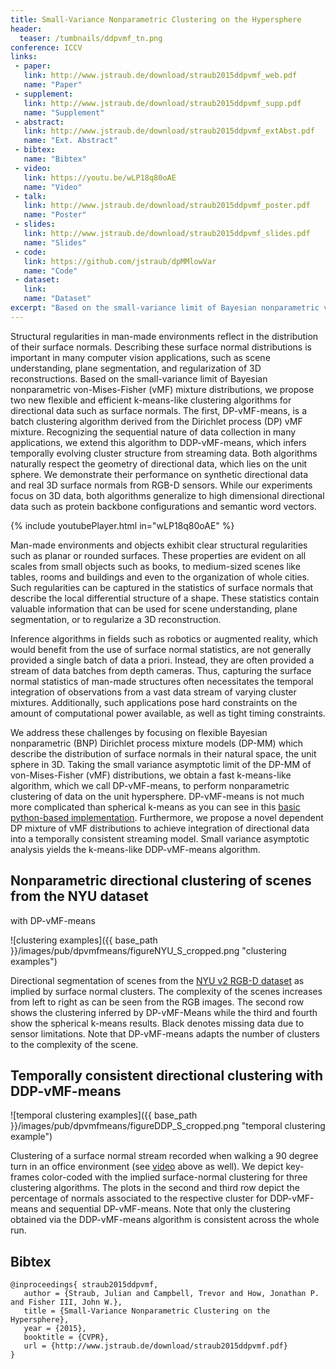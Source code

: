 ```yaml
---
title: Small-Variance Nonparametric Clustering on the Hypersphere
header:
  teaser: /tumbnails/ddpvmf_tn.png
conference: ICCV
links: 
 - paper: 
   link: http://www.jstraub.de/download/straub2015ddpvmf_web.pdf
   name: "Paper"
 - supplement: 
   link: http://www.jstraub.de/download/straub2015ddpvmf_supp.pdf
   name: "Supplement"
 - abstract: 
   link: http://www.jstraub.de/download/straub2015ddpvmf_extAbst.pdf
   name: "Ext. Abstract"
 - bibtex: 
   name: "Bibtex"
 - video: 
   link: https://youtu.be/wLP18q80oAE
   name: "Video"
 - talk: 
   link: http://www.jstraub.de/download/straub2015ddpvmf_poster.pdf
   name: "Poster"
 - slides: 
   link: http://www.jstraub.de/download/straub2015ddpvmf_slides.pdf
   name: "Slides"
 - code: 
   link: https://github.com/jstraub/dpMMlowVar
   name: "Code"
 - dataset: 
   link: 
   name: "Dataset"
excerpt: "Based on the small-variance limit of Bayesian nonparametric von-Mises-Fisher (vMF) mixture distributions, we propose two new flexible and efficient k-means-like clustering algorithms for directional data such as surface normals. The first, DP-vMF-means, is a batch clustering algorithm derived from the Dirichlet process (DP) vMF mixture. Recognizing the sequential nature of data collection in many applications, we extend this algorithm to DDP-vMF-means, which infers temporally evolving cluster structure from streaming data."
---
```


Structural regularities in man-made environments reflect in the
distribution of their surface normals. Describing these surface normal
distributions is important in many computer vision applications, such
as scene understanding, plane segmentation, and regularization of 3D
reconstructions. Based on the small-variance limit of Bayesian
nonparametric von-Mises-Fisher (vMF) mixture distributions, we propose
two new flexible and efficient k-means-like clustering algorithms for
directional data such as surface normals. The first, DP-vMF-means, is a
batch clustering algorithm derived from the Dirichlet process (DP) vMF
mixture. Recognizing the sequential nature of data collection in many
applications, we extend this algorithm to DDP-vMF-means, which infers
temporally evolving cluster structure from streaming data. Both
algorithms naturally respect the geometry of directional data, which
lies on the unit sphere. We demonstrate their performance on synthetic
directional data and real 3D surface normals from RGB-D sensors. While
our experiments focus on 3D data, both algorithms generalize to high
dimensional directional data such as protein backbone configurations
and semantic word vectors.

{% include youtubePlayer.html in="wLP18q80oAE" %}

Man-made environments and objects exhibit clear structural regularities
such as planar or rounded surfaces. These properties are evident on all
scales from small objects such as books, to medium-sized scenes like
tables, rooms and buildings and even to the organization of whole
cities. Such regularities can be captured in the statistics of surface
normals that describe the local differential structure of a shape.
These statistics contain valuable information that can be used for
scene understanding, plane segmentation, or to regularize a 3D
reconstruction.

Inference algorithms in fields such as robotics or augmented reality,
which would benefit from the use of surface normal statistics, are not
generally provided a single batch of data a priori. Instead, they are
often provided a stream of data batches from depth cameras. Thus,
capturing the surface normal statistics of man-made structures often
necessitates the temporal integration of observations from a vast data
stream of varying cluster mixtures. Additionally, such applications
pose hard constraints on the amount of computational power available,
as well as tight timing constraints.

We address these challenges by focusing on flexible Bayesian
nonparametric (BNP) Dirichlet process mixture models (DP-MM) which
describe the distribution of surface normals in their natural space,
the unit sphere in 3D. Taking the small variance asymptotic limit of
the DP-MM of von-Mises-Fisher (vMF) distributions, we obtain a fast
k-means-like algorithm, which we call DP-vMF-means, to perform
nonparametric clustering of data on the unit hypersphere. DP-vMF-means
is not much more complicated than spherical k-means as you can see in
this [basic python-based
implementation](https://github.com/jstraub/dpMMlowVar/blob/master/python/dpvMFmeans.py).
Furthermore, we propose a novel dependent DP mixture of vMF
distributions to achieve integration of directional data into a
temporally consistent streaming model. Small variance asymptotic
analysis yields the k-means-like DDP-vMF-means algorithm.

## Nonparametric directional clustering of scenes from the NYU dataset
with DP-vMF-means

![clustering examples]({{ base_path }}/images/pub/dpvmfmeans/figureNYU_S_cropped.png "clustering examples")

Directional segmentation of scenes from the [NYU v2 RGB-D dataset](http://cs.nyu.edu/~silberman/datasets/nyu_depth_v2.html) as
implied by surface normal clusters. The complexity of the scenes
increases from left to right as can be seen from the RGB images. The
second row shows the clustering inferred by DP-vMF-Means while the
third and fourth show the spherical k-means results. Black denotes
missing data due to sensor limitations. Note that DP-vMF-means adapts
the number of clusters to the complexity of the scene.

## Temporally consistent directional clustering with DDP-vMF-means

![temporal clustering examples]({{ base_path }}/images/pub/dpvmfmeans/figureDDP_S_cropped.png "temporal clustering example")

Clustering of a surface normal stream recorded when walking a 90 degree
turn in an office environment (see [video](https://youtu.be/wLP18q80oAE) above as well). We depict
key-frames color-coded with the implied surface-normal clustering for
three clustering algorithms. The plots in the second and third row
depict the percentage of normals associated to the respective cluster
for DDP-vMF-means and sequential DP-vMF-means. Note that only the
clustering obtained via the DDP-vMF-means algorithm is consistent
across the whole run.

## Bibtex <a id="bibtex"></a>
```
@inproceedings{ straub2015ddpvmf,
   author = {Straub, Julian and Campbell, Trevor and How, Jonathan P. and Fisher III, John W.},
   title = {Small-Variance Nonparametric Clustering on the Hypersphere},
   year = {2015},
   booktitle = {CVPR},
   url = {http://www.jstraub.de/download/straub2015ddpvmf.pdf}
}
```

